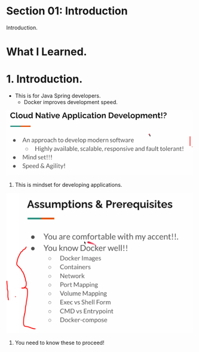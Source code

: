 # Section 01: Introduction

Introduction.

# What I Learned.

# 1. Introduction.

- This is for Java Spring developers.
    - Docker improves development speed. 

<img src="cloudNativeApplicationDevelopement.PNG"  alt="alt text" width="500"/>

1. This is mindset for developing applications.

<img src="prerequisitive.PNG"  alt="alt text" width="500"/>

1. You need to know these to proceed!


